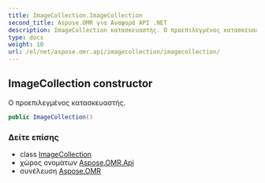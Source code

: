 ```yaml
---
title: ImageCollection.ImageCollection
second_title: Aspose.OMR για Αναφορά API .NET
description: ImageCollection κατασκευαστής. Ο προεπιλεγμένος κατασκευαστής.
type: docs
weight: 10
url: /el/net/aspose.omr.api/imagecollection/imagecollection/
---
```

## ImageCollection constructor

Ο προεπιλεγμένος κατασκευαστής.

```csharp
public ImageCollection()
```

### Δείτε επίσης

* class [ImageCollection](../)
* χώρος ονομάτων [Aspose.OMR.Api](../../imagecollection/)
* συνέλευση [Aspose.OMR](../../../)


